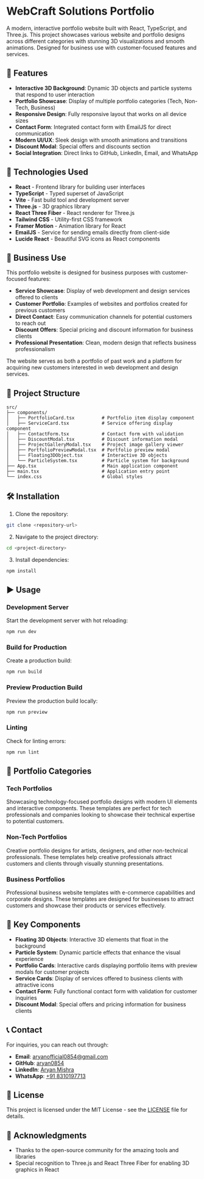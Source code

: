 # WebCraft Solutions Portfolio

A modern, interactive portfolio website built with React, TypeScript, and Three.js. This project showcases various website and portfolio designs across different categories with stunning 3D visualizations and smooth animations. Designed for business use with customer-focused features and services.

## 🌟 Features

- **Interactive 3D Background**: Dynamic 3D objects and particle systems that respond to user interaction
- **Portfolio Showcase**: Display of multiple portfolio categories (Tech, Non-Tech, Business)
- **Responsive Design**: Fully responsive layout that works on all device sizes
- **Contact Form**: Integrated contact form with EmailJS for direct communication
- **Modern UI/UX**: Sleek design with smooth animations and transitions
- **Discount Modal**: Special offers and discounts section
- **Social Integration**: Direct links to GitHub, LinkedIn, Email, and WhatsApp

## 🚀 Technologies Used

- **React** - Frontend library for building user interfaces
- **TypeScript** - Typed superset of JavaScript
- **Vite** - Fast build tool and development server
- **Three.js** - 3D graphics library
- **React Three Fiber** - React renderer for Three.js
- **Tailwind CSS** - Utility-first CSS framework
- **Framer Motion** - Animation library for React
- **EmailJS** - Service for sending emails directly from client-side
- **Lucide React** - Beautiful SVG icons as React components

## 💼 Business Use

This portfolio website is designed for business purposes with customer-focused features:

- **Service Showcase**: Display of web development and design services offered to clients
- **Customer Portfolio**: Examples of websites and portfolios created for previous customers
- **Direct Contact**: Easy communication channels for potential customers to reach out
- **Discount Offers**: Special pricing and discount information for business clients
- **Professional Presentation**: Clean, modern design that reflects business professionalism

The website serves as both a portfolio of past work and a platform for acquiring new customers interested in web development and design services.

## 📁 Project Structure

```
src/
├── components/
│   ├── PortfolioCard.tsx          # Portfolio item display component
│   ├── ServiceCard.tsx            # Service offering display component
│   ├── ContactForm.tsx            # Contact form with validation
│   ├── DiscountModal.tsx          # Discount information modal
│   ├── ProjectGalleryModal.tsx    # Project image gallery viewer
│   ├── PortfolioPreviewModal.tsx  # Portfolio preview modal
│   ├── Floating3DObject.tsx       # Interactive 3D objects
│   └── ParticleSystem.tsx         # Particle system for background
├── App.tsx                        # Main application component
├── main.tsx                       # Application entry point
└── index.css                      # Global styles
```

## 🛠️ Installation

1. Clone the repository:
```bash
git clone <repository-url>
```

2. Navigate to the project directory:
```bash
cd <project-directory>
```

3. Install dependencies:
```bash
npm install
```

## ▶️ Usage

### Development Server
Start the development server with hot reloading:
```bash
npm run dev
```

### Build for Production
Create a production build:
```bash
npm run build
```

### Preview Production Build
Preview the production build locally:
```bash
npm run preview
```

### Linting
Check for linting errors:
```bash
npm run lint
```

## 📱 Portfolio Categories

### Tech Portfolios
Showcasing technology-focused portfolio designs with modern UI elements and interactive components. These templates are perfect for tech professionals and companies looking to showcase their technical expertise to potential customers.

### Non-Tech Portfolios
Creative portfolio designs for artists, designers, and other non-technical professionals. These templates help creative professionals attract customers and clients through visually stunning presentations.

### Business Portfolios
Professional business website templates with e-commerce capabilities and corporate designs. These templates are designed for businesses to attract customers and showcase their products or services effectively.

## 🎨 Key Components

- **Floating 3D Objects**: Interactive 3D elements that float in the background
- **Particle System**: Dynamic particle effects that enhance the visual experience
- **Portfolio Cards**: Interactive cards displaying portfolio items with preview modals for customer projects
- **Service Cards**: Display of services offered to business clients with attractive icons
- **Contact Form**: Fully functional contact form with validation for customer inquiries
- **Discount Modal**: Special offers and pricing information for business clients

## 📞 Contact

For inquiries, you can reach out through:

- **Email**: [aryanofficial0854@gmail.com](mailto:aryanofficial0854@gmail.com)
- **GitHub**: [aryan0854](https://github.com/aryan0854)
- **LinkedIn**: [Aryan Mishra](https://www.linkedin.com/in/aryan-mishra-80ba28223)
- **WhatsApp**: [+91 8310197713](https://wa.me/918310197713)

## 📄 License

This project is licensed under the MIT License - see the [LICENSE](LICENSE) file for details.

## 🙏 Acknowledgments

- Thanks to the open-source community for the amazing tools and libraries
- Special recognition to Three.js and React Three Fiber for enabling 3D graphics in React